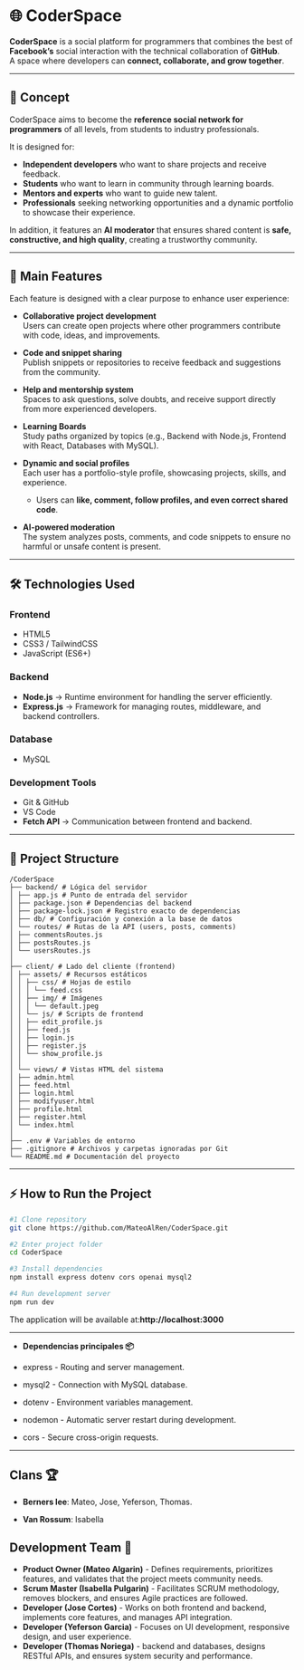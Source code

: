 # 🌐 CoderSpace  

**CoderSpace** is a social platform for programmers that combines the best of **Facebook’s** social interaction with the technical collaboration of **GitHub**.  
A space where developers can **connect, collaborate, and grow together**.  

---

## 📖 Concept  

CoderSpace aims to become the **reference social network for programmers** of all levels, from students to industry professionals.  

It is designed for:  

- **Independent developers** who want to share projects and receive feedback.  
- **Students** who want to learn in community through learning boards.  
- **Mentors and experts** who want to guide new talent.  
- **Professionals** seeking networking opportunities and a dynamic portfolio to showcase their experience.  

In addition, it features an **AI moderator** that ensures shared content is **safe, constructive, and high quality**, creating a trustworthy community.  

---

## 🚀 Main Features  

Each feature is designed with a clear purpose to enhance user experience:  

- **Collaborative project development**  
  Users can create open projects where other programmers contribute with code, ideas, and improvements.  

- **Code and snippet sharing**  
  Publish snippets or repositories to receive feedback and suggestions from the community.  

- **Help and mentorship system**  
  Spaces to ask questions, solve doubts, and receive support directly from more experienced developers.  

- **Learning Boards**  
  Study paths organized by topics (e.g., Backend with Node.js, Frontend with React, Databases with MySQL).  

- **Dynamic and social profiles**  
  Each user has a portfolio-style profile, showcasing projects, skills, and experience.  
  - Users can **like, comment, follow profiles, and even correct shared code**.  

- **AI-powered moderation**  
  The system analyzes posts, comments, and code snippets to ensure no harmful or unsafe content is present.  

---

## 🛠️ Technologies Used  

### Frontend  
- HTML5  
- CSS3 / TailwindCSS  
- JavaScript (ES6+)  

### Backend  
- **Node.js** → Runtime environment for handling the server efficiently.  
- **Express.js** → Framework for managing routes, middleware, and backend controllers.  

### Database  
- MySQL  

### Development Tools  
- Git & GitHub  
- VS Code  
- **Fetch API** → Communication between frontend and backend.  

---

## 📂 Project Structure  

```
/CoderSpace
├── backend/ # Lógica del servidor
│ ├── app.js # Punto de entrada del servidor
│ ├── package.json # Dependencias del backend
│ ├── package-lock.json # Registro exacto de dependencias
│ ├── db/ # Configuración y conexión a la base de datos
│ └── routes/ # Rutas de la API (users, posts, comments)
│ ├── commentsRoutes.js
│ ├── postsRoutes.js
│ └── usersRoutes.js
│
├── client/ # Lado del cliente (frontend)
│ ├── assets/ # Recursos estáticos
│ │ ├── css/ # Hojas de estilo
│ │ │ └── feed.css
│ │ ├── img/ # Imágenes
│ │ │ └── default.jpeg
│ │ └── js/ # Scripts de frontend
│ │ ├── edit_profile.js
│ │ ├── feed.js
│ │ ├── login.js
│ │ ├── register.js
│ │ └── show_profile.js
│ │
│ └── views/ # Vistas HTML del sistema
│ ├── admin.html
│ ├── feed.html
│ ├── login.html
│ ├── modifyuser.html
│ ├── profile.html
│ ├── register.html
│ └── index.html
│
├── .env # Variables de entorno
├── .gitignore # Archivos y carpetas ignoradas por Git
└── README.md # Documentación del proyecto

```

---

## ⚡ How to Run the Project  

```bash
#1 Clone repository
git clone https://github.com/MateoAlRen/CoderSpace.git

#2 Enter project folder
cd CoderSpace

#3 Install dependencies
npm install express dotenv cors openai mysql2

#4 Run development server
npm run dev

```

The application will be available at:**http://localhost:3000**  

---

- **Dependencias principales 📦** 

 * express - Routing and server management.

 * mysql2 - Connection with MySQL database.

 * dotenv - Environment variables management.

 * nodemon - Automatic server restart during development.

 * cors - Secure cross-origin requests.

---

## Clans 🏆

- **Berners lee**: Mateo, Jose, Yeferson, Thomas.

- **Van Rossum**: Isabella


## Development Team 👥 

- **Product Owner (Mateo Algarin)** - Defines requirements, prioritizes features, and validates that the project meets community needs.
- **Scrum Master (Isabella Pulgarin)** - Facilitates SCRUM methodology, removes blockers, and ensures Agile practices are followed. 
- **Developer (Jose Cortes)** - Works on both frontend and backend, implements core features, and manages API integration.
- **Developer (Yeferson Garcia)** - Focuses on UI development, responsive design, and user experience.  
- **Developer (Thomas Noriega)** - backend and databases, designs RESTful APIs, and ensures system security and performance.  



